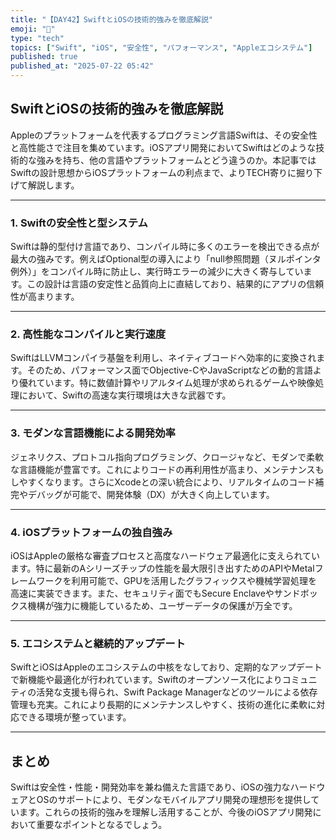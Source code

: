 ```yaml
---
title: "【DAY42】SwiftとiOSの技術的強みを徹底解説"
emoji: "🚀"
type: "tech"
topics: ["Swift", "iOS", "安全性", "パフォーマンス", "Appleエコシステム"]
published: true
published_at: "2025-07-22 05:42"
---
```


## SwiftとiOSの技術的強みを徹底解説

Appleのプラットフォームを代表するプログラミング言語Swiftは、その安全性と高性能さで注目を集めています。iOSアプリ開発においてSwiftはどのような技術的な強みを持ち、他の言語やプラットフォームとどう違うのか。本記事ではSwiftの設計思想からiOSプラットフォームの利点まで、よりTECH寄りに掘り下げて解説します。

---

### 1. Swiftの安全性と型システム

Swiftは静的型付け言語であり、コンパイル時に多くのエラーを検出できる点が最大の強みです。例えばOptional型の導入により「null参照問題（ヌルポインタ例外）」をコンパイル時に防止し、実行時エラーの減少に大きく寄与しています。この設計は言語の安定性と品質向上に直結しており、結果的にアプリの信頼性が高まります。

---

### 2. 高性能なコンパイルと実行速度

SwiftはLLVMコンパイラ基盤を利用し、ネイティブコードへ効率的に変換されます。そのため、パフォーマンス面でObjective-CやJavaScriptなどの動的言語より優れています。特に数値計算やリアルタイム処理が求められるゲームや映像処理において、Swiftの高速な実行環境は大きな武器です。

---

### 3. モダンな言語機能による開発効率

ジェネリクス、プロトコル指向プログラミング、クロージャなど、モダンで柔軟な言語機能が豊富です。これによりコードの再利用性が高まり、メンテナンスもしやすくなります。さらにXcodeとの深い統合により、リアルタイムのコード補完やデバッグが可能で、開発体験（DX）が大きく向上しています。

---

### 4. iOSプラットフォームの独自強み

iOSはAppleの厳格な審査プロセスと高度なハードウェア最適化に支えられています。特に最新のAシリーズチップの性能を最大限引き出すためのAPIやMetalフレームワークを利用可能で、GPUを活用したグラフィックスや機械学習処理を高速に実装できます。また、セキュリティ面でもSecure Enclaveやサンドボックス機構が強力に機能しているため、ユーザーデータの保護が万全です。

---

### 5. エコシステムと継続的アップデート

SwiftとiOSはAppleのエコシステムの中核をなしており、定期的なアップデートで新機能や最適化が行われています。Swiftのオープンソース化によりコミュニティの活発な支援も得られ、Swift Package Managerなどのツールによる依存管理も充実。これにより長期的にメンテナンスしやすく、技術の進化に柔軟に対応できる環境が整っています。

---

## まとめ

Swiftは安全性・性能・開発効率を兼ね備えた言語であり、iOSの強力なハードウェアとOSのサポートにより、モダンなモバイルアプリ開発の理想形を提供しています。これらの技術的強みを理解し活用することが、今後のiOSアプリ開発において重要なポイントとなるでしょう。
<!-- redeploy trigger -->
